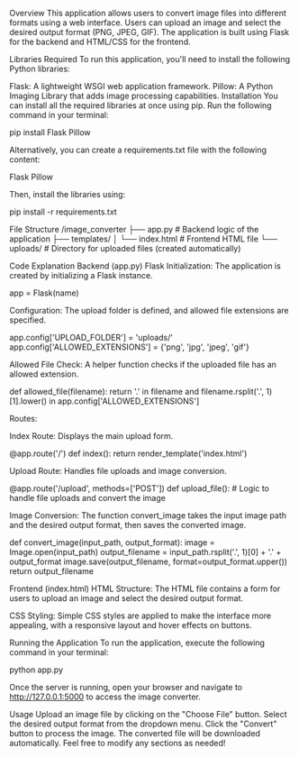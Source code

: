 Overview
This application allows users to convert image files into different formats using a web interface. Users can upload an image and select the desired output format (PNG, JPEG, GIF). The application is built using Flask for the backend and HTML/CSS for the frontend.

Libraries Required
To run this application, you'll need to install the following Python libraries:

Flask: A lightweight WSGI web application framework.
Pillow: A Python Imaging Library that adds image processing capabilities.
Installation
You can install all the required libraries at once using pip. Run the following command in your terminal:

pip install Flask Pillow

Alternatively, you can create a requirements.txt file with the following content:

Flask Pillow

Then, install the libraries using:

pip install -r requirements.txt

File Structure
/image_converter ├── app.py # Backend logic of the application ├── templates/ │ └── index.html # Frontend HTML file └── uploads/ # Directory for uploaded files (created automatically)

Code Explanation
Backend (app.py)
Flask Initialization: The application is created by initializing a Flask instance.

app = Flask(name)

Configuration: The upload folder is defined, and allowed file extensions are specified.

app.config['UPLOAD_FOLDER'] = 'uploads/' app.config['ALLOWED_EXTENSIONS'] = {'png', 'jpg', 'jpeg', 'gif'}

Allowed File Check: A helper function checks if the uploaded file has an allowed extension.

def allowed_file(filename): return '.' in filename and filename.rsplit('.', 1)[1].lower() in app.config['ALLOWED_EXTENSIONS']

Routes:

Index Route: Displays the main upload form.

@app.route('/') def index(): return render_template('index.html')

Upload Route: Handles file uploads and image conversion.

@app.route('/upload', methods=['POST']) def upload_file(): # Logic to handle file uploads and convert the image

Image Conversion: The function convert_image takes the input image path and the desired output format, then saves the converted image.

def convert_image(input_path, output_format): image = Image.open(input_path) output_filename = input_path.rsplit('.', 1)[0] + '.' + output_format image.save(output_filename, format=output_format.upper()) return output_filename

Frontend (index.html)
HTML Structure: The HTML file contains a form for users to upload an image and select the desired output format.

CSS Styling: Simple CSS styles are applied to make the interface more appealing, with a responsive layout and hover effects on buttons.

Running the Application
To run the application, execute the following command in your terminal:

python app.py

Once the server is running, open your browser and navigate to http://127.0.0.1:5000 to access the image converter.

Usage
Upload an image file by clicking on the "Choose File" button.
Select the desired output format from the dropdown menu.
Click the "Convert" button to process the image. The converted file will be downloaded automatically.
Feel free to modify any sections as needed!
